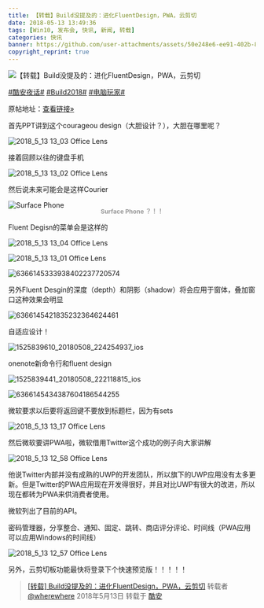 ```yaml
---
title: 【转载】Build没提及的：进化FluentDesign，PWA，云剪切
date: 2018-05-13 13:49:36
tags: [Win10, 发布会, 快讯, 新闻, 转载]
categories: 快讯
banner: https://github.com/user-attachments/assets/50e248e6-ee91-402b-83da-9c3c294a52eb
copyright_reprint: true
---
```

![【转载】Build没提及的：进化FluentDesign，PWA，云剪切](https://github.com/user-attachments/assets/50e248e6-ee91-402b-83da-9c3c294a52eb)

[#酷安夜话#](https://www.coolapk.com/t/酷安夜话) [#Build2018#](https://www.coolapk.com/t/Build2018) [#电脑玩家#](https://www.coolapk.com/t/电脑玩家)

原帖地址：[查看链接»](https://quan.ithome.com/0/260/927.htm)

首先PPT讲到这个courageou design（大胆设计？），大胆在哪里呢？

![2018_5_13 13_03 Office Lens](https://github.com/user-attachments/assets/4478c6a4-196b-4e0e-878d-0b9cd108f3dd)

接着回顾以往的键盘手机

![2018_5_13 13_02 Office Lens](https://github.com/user-attachments/assets/3513826f-d703-4db5-b42b-c63ab06fbef7)

然后说未来可能会是这样Courier

![Surface Phone](https://github.com/user-attachments/assets/26945887-e9fe-467c-9998-1cb7bac03784)
<figcaption class="figure">Surface Phone ？！！</figcaption>

<style>
  figcaption.figure {
    color: #999;
    font-size: 0.875em;
    font-weight: bold;
    line-height: 1;
    margin: 5px auto 15px;
    text-align: center;
  }

  p+figcaption.figure,
  p+div.code-line+.figure {
    margin: -15px auto 15px;
  }

  @media (max-width: 567px) {
    .post-body p+figcaption.figure {
      margin: -5px auto 15px;
    }
  }
</style>
<!--more-->

Fluent Degisn的菜单会是这样的

![2018_5_13 13_04 Office Lens](https://github.com/user-attachments/assets/4055133a-6fb6-4307-a3f1-ccdcdc9ceed2)

![2018_5_13 13_01 Office Lens](https://github.com/user-attachments/assets/ce387a52-fc3b-4309-a7ea-75d9fba93890)

![6366145333938402237720574](https://github.com/user-attachments/assets/68b691ed-1bb3-43de-9573-25a1f03f71b2)

另外Fluent Desgin的深度（depth）和阴影（shadow）将会应用于窗体，叠加窗口这种效果会明显

![6366145421835232364624461](https://github.com/user-attachments/assets/3303de2b-4cba-4f2f-812a-7842b956f981)

自适应设计！

![1525839610_20180508_224254937_ios](https://github.com/user-attachments/assets/30a2ce8f-7761-466b-a23b-3b19dc7afa26)

onenote新命令行和fluent design

![1525839441_20180508_222118815_ios](https://github.com/user-attachments/assets/080ecd5c-eaa3-4ff4-bf35-801257bdebcb)

![6366145434387604186544255](https://github.com/user-attachments/assets/0d83cef0-d258-40c1-8bee-0989b0d5cb10)

微软要求以后要将返回键不要放到标题栏，因为有sets

![2018_5_13 13_17 Office Lens](https://github.com/user-attachments/assets/cb28f595-280f-4ac4-895f-8566992ab46b)

然后微软要讲PWA啦，微软借用Twitter这个成功的例子向大家讲解

![2018_5_13 12_58 Office Lens](https://github.com/user-attachments/assets/af830ab3-e3d7-4d6e-836d-cb7c676a996c)

他说Twitter内部并没有成熟的UWP的开发团队，所以旗下的UWP应用没有太多更新。但是Twitter的PWA应用现在开发得很好，并且对比UWP有很大的改进，所以现在都转为PWA来供消费者使用。

微软列出了目前的API。

密码管理器，分享整合、通知、固定、跳转、商店评分评论、时间线（PWA应用可以应用Windows的时间线）

![2018_5_13 12_57 Office Lens](https://github.com/user-attachments/assets/89ab5e0a-c96a-4dc4-a7c2-60581ff6d50a)

另外，云剪切板功能最快将登录下个快速预览版！！！！！

> [[转载] Build没提及的：进化FluentDesign，PWA，云剪切](https://www.coolapk.com/feed/6494275?shareKey=MTIzY2U5YTMzYTliNjY0MGFiOGY) 转载者 [@wherewhere](https://www.coolapk.com/u/wherewhere) 2018年5月13日 转载于 [酷安](https://www.coolapk.com "Coolapk")
